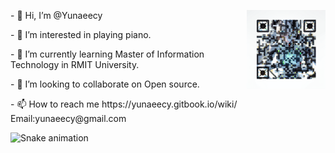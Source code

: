 <div>
<img width="25%" align="right" src="https://github.com/Yunaeecy/Yunaeecy/blob/main/.github/workflows/00001-725946248.png">

<p>- 👋 Hi, I’m @Yunaeecy</p>
<p>- 👀 I’m interested in playing piano.</p>
<p>- 🌱 I’m currently learning Master of Information Technology in RMIT University.</p>
<p>- 💞️ I’m looking to collaborate on Open source.</p>
<p>- 📫 How to reach me https://yunaeecy.gitbook.io/wiki/  Email:yunaeecy@gmail.com</p>


![Snake animation](https://github.com/Yunaeecy/Yunaeecy/blob/output/github-contribution-grid-snake.svg)

<!-- <p align="left" width="100%">
<img width="50%" align="right" src="https://user-images.githubusercontent.com/82499435/197423420-c593ad0e-aedd-4ad4-b5ba-22fce0cd066d.gif">
</p> -->
</div>